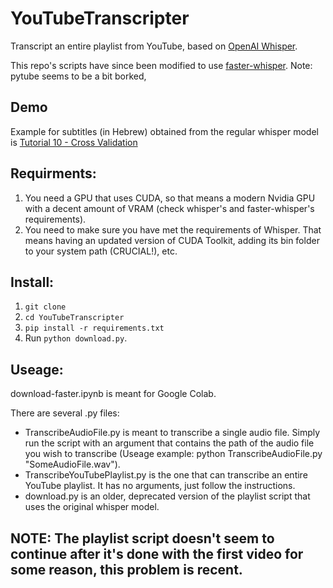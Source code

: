 # YouTubeTranscripter
Transcript an entire playlist from YouTube, based on [OpenAI Whisper](https://github.com/openai/whisper).
<br/>

This repo's scripts have since been modified to use [faster-whisper](https://github.com/guillaumekln/faster-whisper).
Note: pytube seems to be a bit borked, 

## Demo
Example for subtitles (in Hebrew) obtained from the regular whisper model is [Tutorial 10 - Cross Validation](https://www.youtube.com/watch?v=LHUXrLS8Xzc)

## Requirments:
1. You need a GPU that uses CUDA, so that means a modern Nvidia GPU with a decent amount of VRAM (check whisper's and faster-whisper's requirements).
2. You need to make sure you have met the requirements of Whisper. That means having an updated version of CUDA Toolkit, adding its bin folder to your system path (CRUCIAL!), etc.

## Install:
1. `git clone`
2. `cd YouTubeTranscripter`
3. `pip install -r requirements.txt`
4. Run `python download.py`.

## Useage:
download-faster.ipynb is meant for Google Colab.

There are several .py files:
- TranscribeAudioFile.py is meant to transcribe a single audio file. Simply run the script with an argument that contains the path of the audio file you wish to transcribe (Useage example: python TranscribeAudioFile.py "SomeAudioFile.wav").
- TranscribeYouTubePlaylist.py is the one that can transcribe an entire YouTube playlist. It has no arguments, just follow the instructions.
- download.py is an older, deprecated version of the playlist script that uses the original whisper model.

## NOTE: The playlist script doesn't seem to continue after it's done with the first video for some reason, this problem is recent.